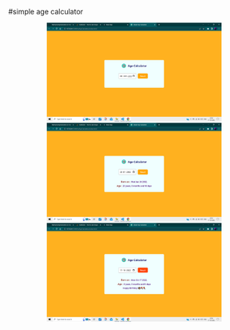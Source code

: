 #simple age calculator

<p align="center">
  <img src="/Js/AgeCalculator/imgs/one.png" width="350" title="hover text">
  <img src="/Js/AgeCalculator/imgs/two.png" width="350" title="hover text">
  <img src="/Js/AgeCalculator/imgs/three.png" width="350" title="hover text">
</p>

